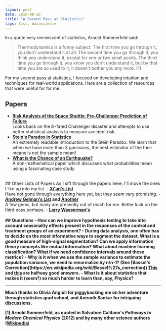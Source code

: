 ```yaml
---
layout: post
date: 2018-08-26
title: "A Second Pass at Statistics"
tags: list, datascience
---
```


In a quote very reminiscent of statistics, Arnold Sommerfeld said:

> Thermodynamics is a funny subject. The first time you go through it,
> you don't understand it at all. The second time you go through it,
> you think you understand it, except for one or two small points.
> The third time you go through it, you know you don't understand it,
> but by that time you are so used to it, it doesn't bother you any more. [1]

For my second pass at statistics, I focused on developing intuition and techniques for real-world applications. Here are a collection of resources that were useful for for me.

## Papers
 - <strong><a href="https://studies2.hec.fr/jahia/webdav/site/hec/shared/sites/czellarv/acces_anonyme/OringJASA_1989.pdf">Risk Analysis of the Space Shuttle: Pre-Challenger Prediction of Failure</a></strong><br />
Looks back on the ill-fated Challenger disaster and attempts to use better statistical analysis to measure accident risk.
 - <strong><a href="http://statweb.stanford.edu/~ckirby/brad/other/Article1977.pdf">Stein's Paradox in Statistics</a></strong><br />
An extremely readable introduction to the Stein Paradox. We learn that when we have more than 3 gaussians, the best estimator of the their means is not the sample mean!
 - <strong><a href="https://www.cs.princeton.edu/courses/archive/spring10/cos424/papers/FreedmanStark2003.pdf">What is the Chance of an Earthquake?</a></strong><br />
A non-mathematical paper which discusses what probabilities mean using a fascinating case study.

<br />
## Other Lists of Papers
As I sift through the papers here, I'll move the ones I like up into my list.
- <strong><a href="https://xianblog.wordpress.com/2010/07/01/top-15-and-more/">Xi'an's List</a></strong><br />
Have not gone through everything here yet, but they seem very promising.
- <strong><a href="https://andrewgelman.com/2015/03/04/these-are-the-statistics-papers-you-just-have-to-read/">Andrew Gelman's List</a> and <a href="https://andrewgelman.com/2010/06/25/classics_of_sta/">Another</a></strong><br />
A few gems, but many are presently out of reach for me. Better luck on the third pass perhaps.
- <strong><a href="https://normaldeviate.wordpress.com/2013/07/23/the-five-jeff-leeks-challenge/">Larry Wasserman's</a><br />

<br />
## Questions
 - How can we improve hypothesis testing to take into account seasonality effects present in the responses of the control and treatment groups of an experiment?
 - During data analysis, one often has to decide on the most informative ways to segment the dataset. What is a good measure of high-signal segmentation? Can we apply information theory concepts like mutual information? What about machine learning classification? What if we need confidence intervals around these metrics?
 - Why is it when we use the sample variance to estimate the population variance, we need to renormalize by n/n-1? (See [Bassel's Correction](https://en.wikipedia.org/wiki/Bessel%27s_correction)) <a href="https://stats.stackexchange.com/q/87422">This</a> and <a href='https://stats.stackexchange.com/q/3932'>this</a> are halfway good answers.
 - What is it about statistics that makes it (seem?) so much harder to learn than, say, Physics?

<br />

---
Much thanks to Olivia Angiuli for piggybacking me on her adventure through statistics grad school, and Anirudh Sankar for intriguing discussions.

[1] Arnold Sommerfeld, as quoted in Salvatore Califano's *Pathways to Modern Chemical Physics* (2012) and by many other science authors ([Wikipedia](https://en.wikiquote.org/wiki/Thermodynamics))
